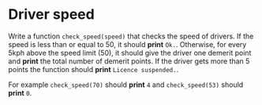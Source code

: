 # Driver speed

Write a function `check_speed(speed)` that checks the speed of drivers.
If the speed is less than or equal to 50, it should **print** `Ok.`.
Otherwise, for every 5kph above the speed limit (50), it should give the driver one demerit point and **print** the total number of demerit points.
If the driver gets more than 5 points the function should **print** `Licence suspended.`. 

For example `check_speed(70)` should **print** `4` and `check_speed(53)` should **print** `0`.
